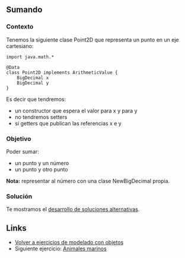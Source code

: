 
## Sumando

### Contexto

Tenemos la siguiente clase Point2D que representa un punto en un eje cartesiano:

```xtend
import java.math.*

@Data
class Point2D implements ArithmeticValue { 
    BigDecimal x
    BigDecimal y
}
```

Es decir que tendremos:

- un constructor que espera el valor para x y para y
- no tendremos setters
- sí getters que publican las referencias x e y

### Objetivo

Poder sumar:

- un punto y un número
- un punto y otro punto

**Nota:** representar al número con una clase NewBigDecimal propia.

### Solución

Te mostramos el [desarrollo de soluciones alternativas](https://sites.google.com/site/utndesign/material/guia-de-ejercicios/guia-objetos-patrones/sumando/solucion-sumando).


## Links

- [Volver a ejercicios de modelado con objetos](index.md)
- Siguiente ejercicio: [Animales marinos](animalesMarinos.md)
